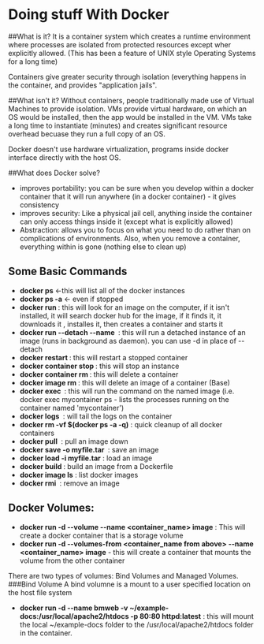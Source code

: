 # Doing stuff With Docker

##What is it?
It is a container system which creates a runtime environment where processes are isolated from protected resources except wher explicitly allowed. (This has been a feature of UNIX style Operating Systems for a long time)

Containers give greater security through isolation (everything happens in the container, and provides "application jails".

##What isn't it?
Without containers, people traditionally made use of Virtual Machines to provide isolation.  VMs provide virtual hardware, on which an OS would be installed, then the app would be installed in the VM.  VMs take a long time to instantiate (minutes) and creates significant resource overhead becuase they run a full copy of an OS.

Docker doesn't use hardware virtualization, programs inside docker interface directly with the host OS.

##What does Docker solve?
* improves portability: you can be sure when you develop within a docker container that it will run anywhere (in a docker container) - it gives consistency
* improves security: Like a physical jail cell, anything inside the container can only access things inside it (except what is explicitly allowed)
* Abstraction: allows you to focus on what you need to do rather than on complications of environments.  Also, when you remove a container, everything within is gone (nothing else to clean up)

## Some Basic Commands
* **docker ps** <-this will list all of the docker instances
* **docker ps -a** <- even if stopped
* **docker run <file>** : this will look for an image on the computer, if it isn't installed, it will search docker hub for the image, if it finds it, it downloads it , installes it, then creates a container and starts it
* **docker run --detach --name <name> <image>** : this will run a detached instance of an image (runs in background as daemon).  you can use -d in place of --detach
* **docker restart <name>** : this will restart a stopped container
* **docker container stop <name>** : this will stop an instance
* **docker container rm <name>** : this will delete a container
* **docker image rm <name>** : this will delete an image of a container (Base)
* **docker exec <image> <command>** : this will run the command on the named image (i.e. docker exec mycontainer ps - lists the processes running on the container named 'mycontainer')
* **docker logs <image>** : will tail the logs on the container
* **docker rm -vf $(docker ps -a -q)** : quick cleanup of all docker containers
* **docker pull <image>** : pull an image down
* **docker save -o myfile.tar <image>** : save an image 
* **docker load -i myfile.tar** : load an image
* **docker build <folder>** : build an image from a Dockerfile
* **docker image ls** : list docker images
* **docker rmi <image>** : remove an image


## Docker Volumes:
* **docker run -d --volume <folder> --name <container_name> image** : This will create a docker container that is a storage volume
* **docker run -d --volumes-from <container_name from above> --name <container_name> image** - this will create a container that mounts the volume from the other container

There are two types of volumes: Bind Volumes and Managed Volumes.
###Bind Volume
A bind volumne is a mount to a user specified location on the host file system
* **docker run -d --name bmweb -v ~/example-docs:/usr/local/apache2/htdocs -p 80:80 httpd:latest** : this will mount the local ~/example-docs folder to the /usr/local/apache2/htdocs folder in the container.




